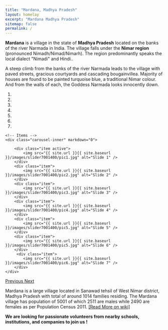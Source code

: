 ```yaml
---
title: "Mardana, Madhya Pradesh"
layout: homelay
excerpt: "Mardana Madhya Pradesh"
sitemap: false
permalink: /
---
```



 **Mardana** is a village in the state of **Madhya Pradesh** located on the banks of the river Narmada in India. The village falls under the **Nimar region** (pronounced Nimadh/Nimad/Nimarh). The region predominantly speaks the local dialect "Nimadi" and Hindi..

A steep climb from the banks of the river Narmada leads to the village with paved streets, gracious courtyards and cascading bougainvillea. Majority of houses are found to be painted turquoise blue, a traditional Nimar colour. And from the walls of each, the Goddess Narmada looks innocently down.


<div class="col-sm-4" markdown="0" id="carousel" class="carousel slide" data-ride="carousel" data-interval="3000" data-pause="hover" >
    <!-- Menu -->
    <ol class="carousel-indicators">
        <li data-target="#carousel" data-slide-to="0" class="active"></li>
        <li data-target="#carousel" data-slide-to="1"></li>
        <li data-target="#carousel" data-slide-to="2"></li>
        <li data-target="#carousel" data-slide-to="3"></li>
        <li data-target="#carousel" data-slide-to="4"></li>
        <li data-target="#carousel" data-slide-to="5"></li>
        <li data-target="#carousel" data-slide-to="6"></li>
    </ol>

    <!-- Items -->
    <div class="carousel-inner" markdown="0">

        <div class="item active">
            <img src="{{ site.url }}{{ site.baseurl }}/images/slider7001400/pic1.jpg" alt="Slide 1" />
        </div>
        <div class="item">
            <img src="{{ site.url }}{{ site.baseurl }}/images/slider7001400/pic2.jpg" alt="Slide 2" />
        </div>
        <div class="item">
            <img src="{{ site.url }}{{ site.baseurl }}/images/slider7001400/pic3.jpg" alt="Slide 3" />
        </div>
        <div class="item">
            <img src="{{ site.url }}{{ site.baseurl }}/images/slider7001400/pic4.jpg" alt="Slide 4" />
        </div>
        <div class="item">
            <img src="{{ site.url }}{{ site.baseurl }}/images/slider7001400/pic5.jpg" alt="Slide 5" />
        </div>
        <div class="item">
            <img src="{{ site.url }}{{ site.baseurl }}/images/slider7001400/pic5.jpg" alt="Slide 6" />
        </div>       
         <div class="item">
            <img src="{{ site.url }}{{ site.baseurl }}/images/slider7001400/pic6.jpg" alt="Slide 7" />
        </div>
    </div>
  <a class="left carousel-control" href="#carousel" role="button" data-slide="prev">
    <span class="glyphicon glyphicon-chevron-left" aria-hidden="true"></span>
    <span class="sr-only">Previous</span>
  </a>
  <a class="right carousel-control" href="#carousel" role="button" data-slide="next">
    <span class="glyphicon glyphicon-chevron-right" aria-hidden="true"></span>
    <span class="sr-only">Next</span>
  </a>
</div>

Mardana is a large village located in Sanawad tehsil of West Nimar district, Madhya Pradesh with total of around 1014 families residing. The Mardana village has population of 5001 of which 2511 are males while 2490 are females as per Population Census 2011. <a href="https://en.wikipedia.org/wiki/Mardana,_Madhya_Pradesh">[Read More on wiki]</a>


 **We are looking for passionate volunteers from nearby schools, institutions, and companies to join us !**



